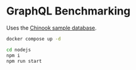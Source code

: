 # GraphQL Benchmarking

Uses the [Chinook sample database](https://github.com/lerocha/chinook-database).

```bash
docker compose up -d

cd nodejs
npm i
npm run start
```
